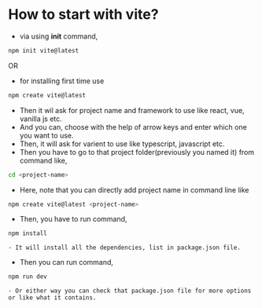 # How to start with vite?

- via using **init** command,
```bash 
npm init vite@latest
```
OR
- for installing first time use 
```bash
npm create vite@latest
```
- Then it wil ask for project name and framework to use like react, vue, vanilla js etc.
- And you can, choose with the help of arrow keys and enter which one you want to use.
- Then, it will ask for varient to use like typescript, javascript etc.
- Then you have to go to that project folder(previously you named it) from command like,
```bash
cd <project-name>
```

- Here, note that you can directly add project name in command line like
```bash
npm create vite@latest <project-name>
```


- Then, you have to run command,
```bash
npm install
```
    - It will install all the dependencies, list in package.json file.
- Then you can run command, 
```bash
npm run dev
``` 
    - Or either way you can check that package.json file for more options or like what it contains.
